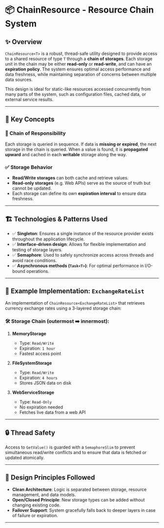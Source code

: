 # 📦 ChainResource - Resource Chain System

## ✨ Overview

`ChainResource<T>` is a robust, thread-safe utility designed to provide access to a shared resource of type `T` through a **chain of storages**. Each storage unit in the chain may be either **read-only** or **read-write**, and can have an **expiration policy**. The system ensures optimal access performance and data freshness, while maintaining separation of concerns between multiple data sources.

This design is ideal for static-like resources accessed concurrently from many parts of the system, such as configuration files, cached data, or external service results.

---

## 🧠 Key Concepts

### 🔗 Chain of Responsibility

Each storage is queried in sequence. If data is **missing or expired**, the next storage in the chain is queried. When a value is found, it is **propagated upward** and cached in each **writable** storage along the way.

### ✅ Storage Behavior

* **Read/Write storages** can both cache and retrieve values.
* **Read-only storages** (e.g. Web APIs) serve as the source of truth but cannot be updated.
* Each storage can define its own **expiration interval** to ensure data freshness.

---

## 🏗️ Technologies & Patterns Used

* ✅ **Singleton**: Ensures a single instance of the resource provider exists throughout the application lifecycle.
* ✅ **Interface-driven design**: Allows for flexible implementation and testing of storage layers.
* ✅ **Semaphore**: Used to safely synchronize access across threads and avoid race conditions.
* ✅ **Asynchronous methods (`Task<T>`)**: For optimal performance in I/O-bound operations.

---

## 🔧 Example Implementation: `ExchangeRateList`

An implementation of `ChainResource<ExchangeRateList>` that retrieves currency exchange rates using a 3-layered storage chain:

### 🛠️ Storage Chain (outermost ➡️ innermost):

1. **MemoryStorage**

   * Type: `Read/Write`
   * Expiration: `1 hour`
   * Fastest access point

2. **FileSystemStorage**

   * Type: `Read/Write`
   * Expiration: `4 hours`
   * Stores JSON data on disk

3. **WebServiceStorage**

   * Type: `Read-Only`
   * No expiration needed
   * Fetches live data from a web API

---

## 🔒 Thread Safety

Access to `GetValue()` is guarded with a `SemaphoreSlim` to prevent simultaneous read/write conflicts and to ensure that data is fetched or updated atomically.

---

## 🧼 Design Principles Followed

* **Clean Architecture**: Logic is separated between storage, resource management, and data models.
* **Open/Closed Principle**: New storage types can be added without changing existing code.
* **Failover Support**: System gracefully falls back to deeper layers in case of failure or expiration.

---
